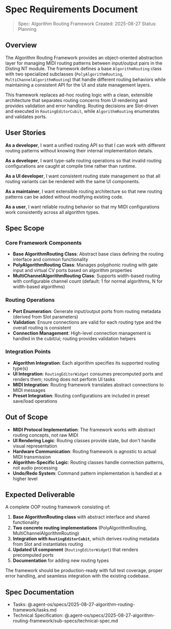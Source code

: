 # Spec Requirements Document

> Spec: Algorithm Routing Framework
> Created: 2025-08-27
> Status: Planning

## Overview

The Algorithm Routing Framework provides an object-oriented abstraction layer for managing MIDI routing patterns between input/output pairs in the Disting NT module. The framework defines a base `AlgorithmRouting` class with two specialized subclasses (`PolyAlgorithmRouting`, `MultiChannelAlgorithmRouting`) that handle different routing behaviors while maintaining a consistent API for the UI and state management layers.

This framework replaces ad-hoc routing logic with a clean, extensible architecture that separates routing concerns from UI rendering and provides validation and error handling. Routing decisions are Slot-driven and executed in `RoutingEditorCubit`, while `AlgorithmRouting` enumerates and validates ports.

## User Stories

**As a developer**, I want a unified routing API so that I can work with different routing patterns without knowing their internal implementation details.

**As a developer**, I want type-safe routing operations so that invalid routing configurations are caught at compile time rather than runtime.

**As a UI developer**, I want consistent routing state management so that all routing variants can be rendered with the same UI components.

**As a maintainer**, I want extensible routing architecture so that new routing patterns can be added without modifying existing code.

**As a user**, I want reliable routing behavior so that my MIDI configurations work consistently across all algorithm types.

## Spec Scope

### Core Framework Components

- **Base AlgorithmRouting Class**: Abstract base class defining the routing interface and common functionality
- **PolyAlgorithmRouting Class**: Manages polyphonic routing with gate input and virtual CV ports based on algorithm properties
- **MultiChannelAlgorithmRouting Class**: Supports width-based routing with configurable channel count (default: 1 for normal algorithms, N for width-based algorithms)

### Routing Operations

- **Port Enumeration**: Generate input/output ports from routing metadata (derived from Slot parameters)
- **Validation**: Ensure connections are valid for each routing type and the overall routing is consistent
- **Connection Management**: High-level connection management is handled in the cubit/ui; routing provides validation helpers

### Integration Points

- **Algorithm Integration**: Each algorithm specifies its supported routing type(s)
- **UI Integration**: `RoutingEditorWidget` consumes precomputed ports and renders them; routing does not perform UI tasks
- **MIDI Integration**: Routing framework translates abstract connections to MIDI messages
- **Preset Integration**: Routing configurations are included in preset save/load operations

## Out of Scope

- **MIDI Protocol Implementation**: The framework works with abstract routing concepts, not raw MIDI
- **UI Rendering Logic**: Routing classes provide state, but don't handle visual representation
- **Hardware Communication**: Routing framework is agnostic to actual MIDI transmission
- **Algorithm-Specific Logic**: Routing classes handle connection patterns, not audio processing
- **Undo/Redo System**: Command pattern implementation is handled at a higher level

## Expected Deliverable

A complete OOP routing framework consisting of:

1. **Base AlgorithmRouting class** with abstract interface and shared functionality
2. **Two concrete routing implementations** (PolyAlgorithmRouting, MultiChannelAlgorithmRouting)
3. **Integration with `RoutingEditorCubit`**, which derives routing metadata from Slot and instantiates routing
4. **Updated UI component** (`RoutingEditorWidget`) that renders precomputed ports
5. **Documentation** for adding new routing types

The framework should be production-ready with full test coverage, proper error handling, and seamless integration with the existing codebase.

## Spec Documentation

- Tasks: @.agent-os/specs/2025-08-27-algorithm-routing-framework/tasks.md
- Technical Specification: @.agent-os/specs/2025-08-27-algorithm-routing-framework/sub-specs/technical-spec.md
